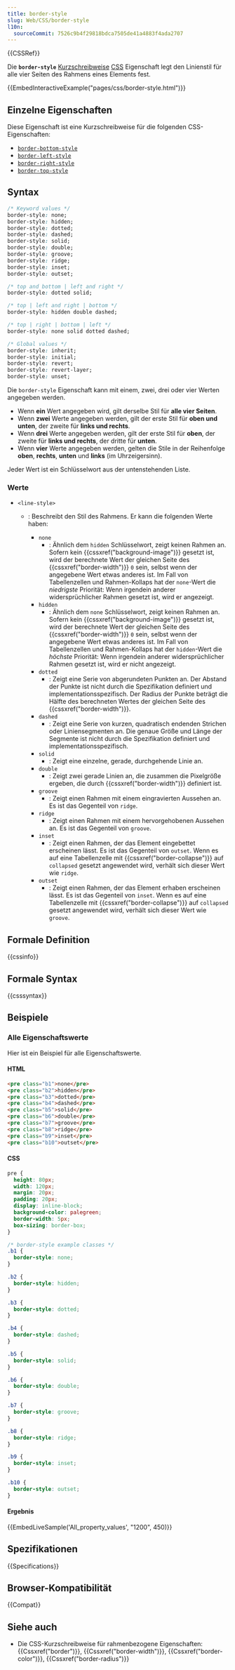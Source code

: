 ```yaml
---
title: border-style
slug: Web/CSS/border-style
l10n:
  sourceCommit: 7526c9b4f29818bdca7505de41a4883f4ada2707
---
```


{{CSSRef}}

Die **`border-style`** [Kurzschreibweise](/de/docs/Web/CSS/CSS_cascade/Shorthand_properties) [CSS](/de/docs/Web/CSS) Eigenschaft legt den Linienstil für alle vier Seiten des Rahmens eines Elements fest.

{{EmbedInteractiveExample("pages/css/border-style.html")}}

## Einzelne Eigenschaften

Diese Eigenschaft ist eine Kurzschreibweise für die folgenden CSS-Eigenschaften:

- [`border-bottom-style`](/de/docs/Web/CSS/border-bottom-style)
- [`border-left-style`](/de/docs/Web/CSS/border-left-style)
- [`border-right-style`](/de/docs/Web/CSS/border-right-style)
- [`border-top-style`](/de/docs/Web/CSS/border-top-style)

## Syntax

```css
/* Keyword values */
border-style: none;
border-style: hidden;
border-style: dotted;
border-style: dashed;
border-style: solid;
border-style: double;
border-style: groove;
border-style: ridge;
border-style: inset;
border-style: outset;

/* top and bottom | left and right */
border-style: dotted solid;

/* top | left and right | bottom */
border-style: hidden double dashed;

/* top | right | bottom | left */
border-style: none solid dotted dashed;

/* Global values */
border-style: inherit;
border-style: initial;
border-style: revert;
border-style: revert-layer;
border-style: unset;
```

Die `border-style` Eigenschaft kann mit einem, zwei, drei oder vier Werten angegeben werden.

- Wenn **ein** Wert angegeben wird, gilt derselbe Stil für **alle vier Seiten**.
- Wenn **zwei** Werte angegeben werden, gilt der erste Stil für **oben und unten**, der zweite für **links und rechts**.
- Wenn **drei** Werte angegeben werden, gilt der erste Stil für **oben**, der zweite für **links und rechts**, der dritte für **unten**.
- Wenn **vier** Werte angegeben werden, gelten die Stile in der Reihenfolge **oben**, **rechts**, **unten** und **links** (im Uhrzeigersinn).

Jeder Wert ist ein Schlüsselwort aus der untenstehenden Liste.

### Werte

- `<line-style>`

  - : Beschreibt den Stil des Rahmens. Er kann die folgenden Werte haben:

    - `none`
      - : Ähnlich dem `hidden` Schlüsselwort, zeigt keinen Rahmen an. Sofern kein {{cssxref("background-image")}} gesetzt ist, wird der berechnete Wert der gleichen Seite des {{cssxref("border-width")}} `0` sein, selbst wenn der angegebene Wert etwas anderes ist. Im Fall von Tabellenzellen und Rahmen-Kollaps hat der `none`-Wert die _niedrigste_ Priorität: Wenn irgendein anderer widersprüchlicher Rahmen gesetzt ist, wird er angezeigt.
    - `hidden`
      - : Ähnlich dem `none` Schlüsselwort, zeigt keinen Rahmen an. Sofern kein {{cssxref("background-image")}} gesetzt ist, wird der berechnete Wert der gleichen Seite des {{cssxref("border-width")}} `0` sein, selbst wenn der angegebene Wert etwas anderes ist. Im Fall von Tabellenzellen und Rahmen-Kollaps hat der `hidden`-Wert die _höchste_ Priorität: Wenn irgendein anderer widersprüchlicher Rahmen gesetzt ist, wird er nicht angezeigt.
    - `dotted`
      - : Zeigt eine Serie von abgerundeten Punkten an. Der Abstand der Punkte ist nicht durch die Spezifikation definiert und implementationsspezifisch. Der Radius der Punkte beträgt die Hälfte des berechneten Wertes der gleichen Seite des {{cssxref("border-width")}}.
    - `dashed`
      - : Zeigt eine Serie von kurzen, quadratisch endenden Strichen oder Liniensegmenten an. Die genaue Größe und Länge der Segmente ist nicht durch die Spezifikation definiert und implementationsspezifisch.
    - `solid`
      - : Zeigt eine einzelne, gerade, durchgehende Linie an.
    - `double`
      - : Zeigt zwei gerade Linien an, die zusammen die Pixelgröße ergeben, die durch {{cssxref("border-width")}} definiert ist.
    - `groove`
      - : Zeigt einen Rahmen mit einem eingravierten Aussehen an. Es ist das Gegenteil von `ridge`.
    - `ridge`
      - : Zeigt einen Rahmen mit einem hervorgehobenen Aussehen an. Es ist das Gegenteil von `groove`.
    - `inset`
      - : Zeigt einen Rahmen, der das Element eingebettet erscheinen lässt. Es ist das Gegenteil von `outset`. Wenn es auf eine Tabellenzelle mit {{cssxref("border-collapse")}} auf `collapsed` gesetzt angewendet wird, verhält sich dieser Wert wie `ridge`.
    - `outset`
      - : Zeigt einen Rahmen, der das Element erhaben erscheinen lässt. Es ist das Gegenteil von `inset`. Wenn es auf eine Tabellenzelle mit {{cssxref("border-collapse")}} auf `collapsed` gesetzt angewendet wird, verhält sich dieser Wert wie `groove`.

## Formale Definition

{{cssinfo}}

## Formale Syntax

{{csssyntax}}

## Beispiele

### Alle Eigenschaftswerte

Hier ist ein Beispiel für alle Eigenschaftswerte.

#### HTML

```html
<pre class="b1">none</pre>
<pre class="b2">hidden</pre>
<pre class="b3">dotted</pre>
<pre class="b4">dashed</pre>
<pre class="b5">solid</pre>
<pre class="b6">double</pre>
<pre class="b7">groove</pre>
<pre class="b8">ridge</pre>
<pre class="b9">inset</pre>
<pre class="b10">outset</pre>
```

#### CSS

```css
pre {
  height: 80px;
  width: 120px;
  margin: 20px;
  padding: 20px;
  display: inline-block;
  background-color: palegreen;
  border-width: 5px;
  box-sizing: border-box;
}

/* border-style example classes */
.b1 {
  border-style: none;
}

.b2 {
  border-style: hidden;
}

.b3 {
  border-style: dotted;
}

.b4 {
  border-style: dashed;
}

.b5 {
  border-style: solid;
}

.b6 {
  border-style: double;
}

.b7 {
  border-style: groove;
}

.b8 {
  border-style: ridge;
}

.b9 {
  border-style: inset;
}

.b10 {
  border-style: outset;
}
```

#### Ergebnis

{{EmbedLiveSample('All_property_values', "1200", 450)}}

## Spezifikationen

{{Specifications}}

## Browser-Kompatibilität

{{Compat}}

## Siehe auch

- Die CSS-Kurzschreibweise für rahmenbezogene Eigenschaften: {{Cssxref("border")}}, {{Cssxref("border-width")}}, {{Cssxref("border-color")}}, {{Cssxref("border-radius")}}
